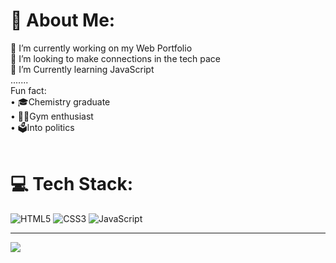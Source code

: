 # 💫 About Me:
🔨 I’m currently working on my Web Portfolio<br> 👬 I’m looking to make connections in the tech pace<br> 📖 I’m Currently learning JavaScript<br>....... <br>
 Fun fact:<br>•	🎓Chemistry graduate <br>•	🏋️‍♂️Gym enthusiast <br>•	🗳️Into politics  <br><br>
# 💻 Tech Stack:
![HTML5](https://img.shields.io/badge/html5-%23E34F26.svg?style=for-the-badge&logo=html5&logoColor=white) ![CSS3](https://img.shields.io/badge/css3-%231572B6.svg?style=for-the-badge&logo=css3&logoColor=white) ![JavaScript](https://img.shields.io/badge/javascript-%23323330.svg?style=for-the-badge&logo=javascript&logoColor=%23F7DF1E)

---
[![](https://visitcount.itsvg.in/api?id=Oszzy&icon=7&color=0)](https://visitcount.itsvg.in)


  
<!-- Proudly created with GPRM ( https://gprm.itsvg.in ) -->
